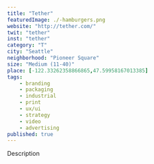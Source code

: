```yaml
---
title: "Tether"
featuredImage: ./-hamburgers.png
website: "http://tether.com/"
twit: "tether"
inst: "tether"
category: "T"
city: "Seattle"
neighborhood: "Pioneer Square"
size: "Medium (11-40)"
place: [-122.33262358866865,47.59958167013385]
tags:
    - branding
    - packaging
    - industrial
    - print
    - ux/ui
    - strategy
    - video
    - advertising
published: true
---
```


Description
